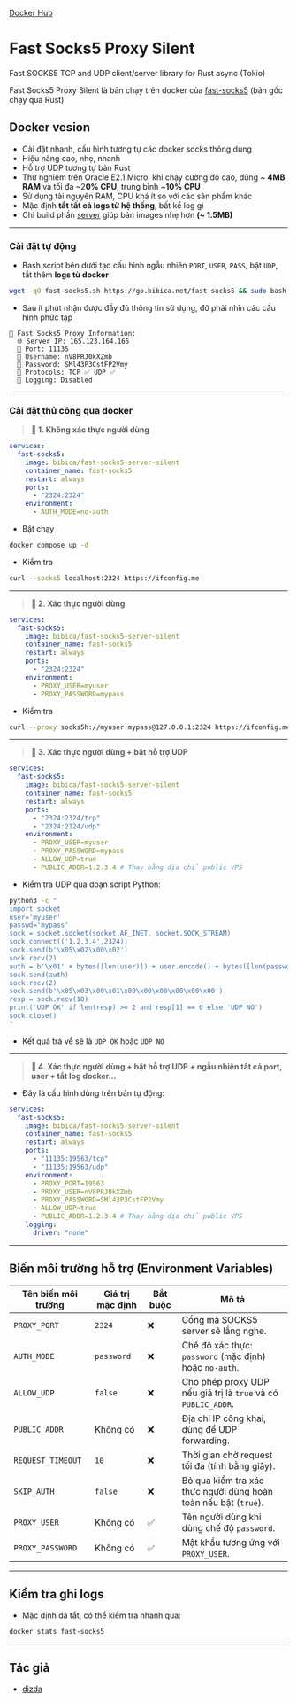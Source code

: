 [Docker Hub](https://hub.docker.com/r/bibica/fast-socks5-server-silent)

# Fast Socks5 Proxy Silent

Fast SOCKS5 TCP and UDP client/server library for Rust async (Tokio)

Fast Socks5 Proxy Silent là bản chạy trên docker của [fast-socks5](https://github.com/dizda/fast-socks5) (bản gốc chạy qua Rust)

## Docker vesion

* Cài đặt nhanh, cấu hình tương tự các docker socks thông dụng
* Hiệu năng cao, nhẹ, nhanh
* Hỗ trợ UDP tương tự bản Rust
* Thử nghiệm trên Oracle E2.1.Micro, khi chạy cường độ cao, dùng ~ **4MB RAM** và tối đa ~2**0% CPU**, trung bình ~**10% CPU**
* Sử dụng tài nguyên RAM, CPU khá ít so với các sản phẩm khác
* Mặc định **tắt tất cả logs từ hệ thống**, bất kể log gì
* Chỉ build phần [server](https://github.com/dizda/fast-socks5/blob/master/examples/server.rs) giúp bản images nhẹ hơn **(\~ 1.5MB)**

---

### Cài đặt tự động

* Bash script bên dưới tạo cấu hình ngẫu nhiên `PORT`, `USER`, `PASS`, bật `UDP`, tắt thêm **logs từ docker**

```bash
wget -qO fast-socks5.sh https://go.bibica.net/fast-socks5 && sudo bash fast-socks5.sh
```

* Sau ít phút nhận được đầy đủ thông tin sử dụng, đỡ phải nhìn các cấu hình phức tạp

```
🚀 Fast Socks5 Proxy Information:
  🌐 Server IP: 165.123.164.165
  🚪 Port: 11135
  👤 Username: nV8PRJ0kXZmb
  🔑 Password: SMl43P3CstFP2Vmy
  📡 Protocols: TCP ✅ UDP ✅
  📝 Logging: Disabled
```

---

### Cài đặt thủ công qua docker

> **🐳 1. Không xác thực người dùng**

```yaml
services:
  fast-socks5:
    image: bibica/fast-socks5-server-silent
    container_name: fast-socks5
    restart: always
    ports:
      - "2324:2324"
    environment:
      - AUTH_MODE=no-auth
```

* Bật chạy

```bash
docker compose up -d
```

* Kiểm tra

```bash
curl --socks5 localhost:2324 https://ifconfig.me
```

---

> **🐳 2. Xác thực người dùng**

```yaml
services:
  fast-socks5:
    image: bibica/fast-socks5-server-silent
    container_name: fast-socks5
    restart: always
    ports:
      - "2324:2324"
    environment:
      - PROXY_USER=myuser
      - PROXY_PASSWORD=mypass
```

* Kiểm tra

```bash
curl --proxy socks5h://myuser:mypass@127.0.0.1:2324 https://ifconfig.me
```

---

> **🐳 3. Xác thực người dùng + bật hỗ trợ UDP**

```yaml
services:
  fast-socks5:
    image: bibica/fast-socks5-server-silent
    container_name: fast-socks5
    restart: always
    ports:
      - "2324:2324/tcp"
      - "2324:2324/udp"
    environment:
      - PROXY_USER=myuser
      - PROXY_PASSWORD=mypass
      - ALLOW_UDP=true
      - PUBLIC_ADDR=1.2.3.4 # Thay bằng địa chỉ public VPS
```

* Kiểm tra UDP qua đoạn script Python:

```bash
python3 -c "
import socket
user='myuser'
passwd='mypass'
sock = socket.socket(socket.AF_INET, socket.SOCK_STREAM)
sock.connect(('1.2.3.4',2324))
sock.send(b'\x05\x02\x00\x02')
sock.recv(2)
auth = b'\x01' + bytes([len(user)]) + user.encode() + bytes([len(passwd)]) + passwd.encode()
sock.send(auth)
sock.recv(2)
sock.send(b'\x05\x03\x00\x01\x00\x00\x00\x00\x00\x00')
resp = sock.recv(10)
print('UDP OK' if len(resp) >= 2 and resp[1] == 0 else 'UDP NO')
sock.close()
"
```

* Kết quả trả về sẽ là `UDP OK` hoặc `UDP NO`

---

> **🐳 4. Xác thực người dùng + bật hỗ trợ UDP + ngẫu nhiên tất cả port, user + tắt log docker...**

* Đây là cấu hình dùng trên bản tự động:

```yaml
services:
  fast-socks5:
    image: bibica/fast-socks5-server-silent
    container_name: fast-socks5
    restart: always
    ports:
      - "11135:19563/tcp"
      - "11135:19563/udp"
    environment:
      - PROXY_PORT=19563
      - PROXY_USER=nV8PRJ0kXZmb
      - PROXY_PASSWORD=SMl43P3CstFP2Vmy
      - ALLOW_UDP=true
      - PUBLIC_ADDR=1.2.3.4 # Thay bằng địa chỉ public VPS
    logging:
      driver: "none"
```

---

## Biến môi trường hỗ trợ (Environment Variables)

| Tên biến môi trường | Giá trị mặc định | Bắt buộc | Mô tả                                                           |
| ------------------- | ---------------- | -------- | --------------------------------------------------------------- |
| `PROXY_PORT`        | `2324`           | ❌        | Cổng mà SOCKS5 server sẽ lắng nghe.                             |
| `AUTH_MODE`         | `password`       | ❌        | Chế độ xác thực: `password` (mặc định) hoặc `no-auth`.          |
| `ALLOW_UDP`         | `false`          | ❌        | Cho phép proxy UDP nếu giá trị là `true` và có `PUBLIC_ADDR`.   |
| `PUBLIC_ADDR`       | Không có         | ❌        | Địa chỉ IP công khai, dùng để UDP forwarding.                   |
| `REQUEST_TIMEOUT`   | `10`             | ❌        | Thời gian chờ request tối đa (tính bằng giây).                  |
| `SKIP_AUTH`         | `false`          | ❌        | Bỏ qua kiểm tra xác thực người dùng hoàn toàn nếu bật (`true`). |
| `PROXY_USER`        | Không có         | ✅        | Tên người dùng khi dùng chế độ `password`.                      |
| `PROXY_PASSWORD`    | Không có         | ✅        | Mật khẩu tương ứng với `PROXY_USER`.                            |

---

## Kiểm tra ghi logs

* Mặc định đã tắt, có thể kiểm tra nhanh qua:

```bash
docker stats fast-socks5
```

---

## Tác giả

* [dizda](https://github.com/dizda)
